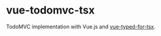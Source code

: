 # vue-todomvc-tsx
TodoMVC implementation with Vue.js and [vue-typed-for-tsx](https://github.com/kimamula/vue-typed-for-tsx).
